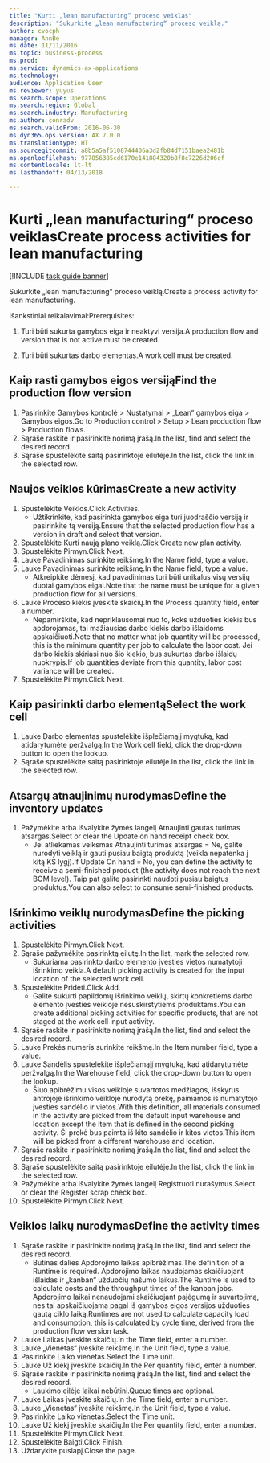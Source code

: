 ```yaml
--- 
title: "Kurti „lean manufacturing“ proceso veiklas"
description: "Sukurkite „lean manufacturing“ proceso veiklą."
author: cvocph
manager: AnnBe
ms.date: 11/11/2016
ms.topic: business-process
ms.prod: 
ms.service: dynamics-ax-applications
ms.technology: 
audience: Application User
ms.reviewer: yuyus
ms.search.scope: Operations
ms.search.region: Global
ms.search.industry: Manufacturing
ms.author: conradv
ms.search.validFrom: 2016-06-30
ms.dyn365.ops.version: AX 7.0.0
ms.translationtype: HT
ms.sourcegitcommit: a8b5a5af5108744406a3d2fb84d7151baea2481b
ms.openlocfilehash: 977856385cd6170e141884320b8f8c7226d206cf
ms.contentlocale: lt-lt
ms.lasthandoff: 04/13/2018

---
```

# <a name="create-process-activities-for-lean-manufacturing"></a><span data-ttu-id="a662f-103">Kurti „lean manufacturing“ proceso veiklas</span><span class="sxs-lookup"><span data-stu-id="a662f-103">Create process activities for lean manufacturing</span></span>

[!INCLUDE [task guide banner](../../includes/task-guide-banner.md)]

<span data-ttu-id="a662f-104">Sukurkite „lean manufacturing“ proceso veiklą.</span><span class="sxs-lookup"><span data-stu-id="a662f-104">Create a process activity for lean manufacturing.</span></span> 

<span data-ttu-id="a662f-105">Išankstiniai reikalavimai:</span><span class="sxs-lookup"><span data-stu-id="a662f-105">Prerequisites:</span></span> 

1. <span data-ttu-id="a662f-106">Turi būti sukurta gamybos eiga ir neaktyvi versija.</span><span class="sxs-lookup"><span data-stu-id="a662f-106">A production flow and version that is not active must be created.</span></span>

2. <span data-ttu-id="a662f-107">Turi būti sukurtas darbo elementas.</span><span class="sxs-lookup"><span data-stu-id="a662f-107">A work cell must be created.</span></span>


## <a name="find-the-production-flow-version"></a><span data-ttu-id="a662f-108">Kaip rasti gamybos eigos versiją</span><span class="sxs-lookup"><span data-stu-id="a662f-108">Find the production flow version</span></span>
1. <span data-ttu-id="a662f-109">Pasirinkite Gamybos kontrolė > Nustatymai > „Lean“ gamybos eiga > Gamybos eigos.</span><span class="sxs-lookup"><span data-stu-id="a662f-109">Go to Production control > Setup > Lean production flow > Production flows.</span></span>
2. <span data-ttu-id="a662f-110">Sąraše raskite ir pasirinkite norimą įrašą.</span><span class="sxs-lookup"><span data-stu-id="a662f-110">In the list, find and select the desired record.</span></span>
3. <span data-ttu-id="a662f-111">Sąraše spustelėkite saitą pasirinktoje eilutėje.</span><span class="sxs-lookup"><span data-stu-id="a662f-111">In the list, click the link in the selected row.</span></span>

## <a name="create-a-new-activity"></a><span data-ttu-id="a662f-112">Naujos veiklos kūrimas</span><span class="sxs-lookup"><span data-stu-id="a662f-112">Create a new activity</span></span>
1. <span data-ttu-id="a662f-113">Spustelėkite Veiklos.</span><span class="sxs-lookup"><span data-stu-id="a662f-113">Click Activities.</span></span>
    * <span data-ttu-id="a662f-114">Užtikrinkite, kad pasirinkta gamybos eiga turi juodraščio versiją ir pasirinkite tą versiją.</span><span class="sxs-lookup"><span data-stu-id="a662f-114">Ensure that the selected production flow has a version in draft and select that version.</span></span>  
2. <span data-ttu-id="a662f-115">Spustelėkite Kurti naują plano veiklą.</span><span class="sxs-lookup"><span data-stu-id="a662f-115">Click Create new plan activity.</span></span>
3. <span data-ttu-id="a662f-116">Spustelėkite Pirmyn.</span><span class="sxs-lookup"><span data-stu-id="a662f-116">Click Next.</span></span>
4. <span data-ttu-id="a662f-117">Lauke Pavadinimas surinkite reikšmę.</span><span class="sxs-lookup"><span data-stu-id="a662f-117">In the Name field, type a value.</span></span>
5. <span data-ttu-id="a662f-118">Lauke Pavadinimas surinkite reikšmę.</span><span class="sxs-lookup"><span data-stu-id="a662f-118">In the Name field, type a value.</span></span>
    * <span data-ttu-id="a662f-119">Atkreipkite dėmesį, kad pavadinimas turi būti unikalus visų versijų duotai gamybos eigai.</span><span class="sxs-lookup"><span data-stu-id="a662f-119">Note that the name must be unique for a given production flow for all versions.</span></span>  
6. <span data-ttu-id="a662f-120">Lauke Proceso kiekis įveskite skaičių.</span><span class="sxs-lookup"><span data-stu-id="a662f-120">In the Process quantity field, enter a number.</span></span>
    * <span data-ttu-id="a662f-121">Nepamirškite, kad nepriklausomai nuo to, koks užduoties kiekis bus apdorojamas, tai mažiausias darbo kiekis darbo išlaidoms apskaičiuoti.</span><span class="sxs-lookup"><span data-stu-id="a662f-121">Note that no matter what job quantity will be processed, this is the minimum quantity per job to calculate the labor cost.</span></span> <span data-ttu-id="a662f-122">Jei darbo kiekis skiriasi nuo šio kiekio, bus sukurtas darbo išlaidų nuokrypis.</span><span class="sxs-lookup"><span data-stu-id="a662f-122">If job quantities deviate from this quantity, labor cost variance will be created.</span></span>  
7. <span data-ttu-id="a662f-123">Spustelėkite Pirmyn.</span><span class="sxs-lookup"><span data-stu-id="a662f-123">Click Next.</span></span>

## <a name="select-the-work-cell"></a><span data-ttu-id="a662f-124">Kaip pasirinkti darbo elementą</span><span class="sxs-lookup"><span data-stu-id="a662f-124">Select the work cell</span></span>
1. <span data-ttu-id="a662f-125">Lauke Darbo elementas spustelėkite išplečiamąjį mygtuką, kad atidarytumėte peržvalgą.</span><span class="sxs-lookup"><span data-stu-id="a662f-125">In the Work cell field, click the drop-down button to open the lookup.</span></span>
2. <span data-ttu-id="a662f-126">Sąraše spustelėkite saitą pasirinktoje eilutėje.</span><span class="sxs-lookup"><span data-stu-id="a662f-126">In the list, click the link in the selected row.</span></span>

## <a name="define-the-inventory-updates"></a><span data-ttu-id="a662f-127">Atsargų atnaujinimų nurodymas</span><span class="sxs-lookup"><span data-stu-id="a662f-127">Define the inventory updates</span></span>
1. <span data-ttu-id="a662f-128">Pažymėkite arba išvalykite žymės langelį Atnaujinti gautas turimas atsargas.</span><span class="sxs-lookup"><span data-stu-id="a662f-128">Select or clear the Update on hand receipt check box.</span></span>
    * <span data-ttu-id="a662f-129">Jei atliekamas veiksmas Atnaujinti turimas atsargas = Ne, galite nurodyti veiklą ir gauti pusiau baigtą produktą (veikla nepatenka į kitą KS lygį).</span><span class="sxs-lookup"><span data-stu-id="a662f-129">If Update On hand = No, you can define the activity to receive a semi-finished product (the activity does not reach the next BOM level).</span></span>    <span data-ttu-id="a662f-130">Taip pat galite pasirinkti naudoti pusiau baigtus produktus.</span><span class="sxs-lookup"><span data-stu-id="a662f-130">You can also select to consume semi-finished products.</span></span>  

## <a name="define-the-picking-activities"></a><span data-ttu-id="a662f-131">Išrinkimo veiklų nurodymas</span><span class="sxs-lookup"><span data-stu-id="a662f-131">Define the picking activities</span></span>
1. <span data-ttu-id="a662f-132">Spustelėkite Pirmyn.</span><span class="sxs-lookup"><span data-stu-id="a662f-132">Click Next.</span></span>
2. <span data-ttu-id="a662f-133">Sąraše pažymėkite pasirinktą eilutę.</span><span class="sxs-lookup"><span data-stu-id="a662f-133">In the list, mark the selected row.</span></span>
    * <span data-ttu-id="a662f-134">Sukuriama pasirinkto darbo elemento įvesties vietos numatytoji išrinkimo veikla.</span><span class="sxs-lookup"><span data-stu-id="a662f-134">A default picking activity is created for the input location of the selected work cell.</span></span>  
3. <span data-ttu-id="a662f-135">Spustelėkite Pridėti.</span><span class="sxs-lookup"><span data-stu-id="a662f-135">Click Add.</span></span>
    * <span data-ttu-id="a662f-136">Galite sukurti papildomų išrinkimo veiklų, skirtų konkretiems darbo elemento įvesties veikloje nesuskirstytiems produktams.</span><span class="sxs-lookup"><span data-stu-id="a662f-136">You can create additional picking activities for specific products, that are not staged at the work cell input activity.</span></span>  
4. <span data-ttu-id="a662f-137">Sąraše raskite ir pasirinkite norimą įrašą.</span><span class="sxs-lookup"><span data-stu-id="a662f-137">In the list, find and select the desired record.</span></span>
5. <span data-ttu-id="a662f-138">Lauke Prekės numeris surinkite reikšmę.</span><span class="sxs-lookup"><span data-stu-id="a662f-138">In the Item number field, type a value.</span></span>
6. <span data-ttu-id="a662f-139">Lauke Sandėlis spustelėkite išplečiamąjį mygtuką, kad atidarytumėte peržvalgą.</span><span class="sxs-lookup"><span data-stu-id="a662f-139">In the Warehouse field, click the drop-down button to open the lookup.</span></span>
    * <span data-ttu-id="a662f-140">Šiuo apibrėžimu visos veikloje suvartotos medžiagos, išskyrus antrojoje išrinkimo veikloje nurodytą prekę, paimamos iš numatytojo įvesties sandėlio ir vietos.</span><span class="sxs-lookup"><span data-stu-id="a662f-140">With this definition, all materials consumed in the activity are picked from the default input warehouse and location except the item that is defined in the second picking activity.</span></span> <span data-ttu-id="a662f-141">Ši prekė bus paimta iš kito sandėlio ir kitos vietos.</span><span class="sxs-lookup"><span data-stu-id="a662f-141">This item will be picked from a different warehouse and location.</span></span>  
7. <span data-ttu-id="a662f-142">Sąraše raskite ir pasirinkite norimą įrašą.</span><span class="sxs-lookup"><span data-stu-id="a662f-142">In the list, find and select the desired record.</span></span>
8. <span data-ttu-id="a662f-143">Sąraše spustelėkite saitą pasirinktoje eilutėje.</span><span class="sxs-lookup"><span data-stu-id="a662f-143">In the list, click the link in the selected row.</span></span>
9. <span data-ttu-id="a662f-144">Pažymėkite arba išvalykite žymės langelį Registruoti nurašymus.</span><span class="sxs-lookup"><span data-stu-id="a662f-144">Select or clear the Register scrap check box.</span></span>
10. <span data-ttu-id="a662f-145">Spustelėkite Pirmyn.</span><span class="sxs-lookup"><span data-stu-id="a662f-145">Click Next.</span></span>

## <a name="define-the-activity-times"></a><span data-ttu-id="a662f-146">Veiklos laikų nurodymas</span><span class="sxs-lookup"><span data-stu-id="a662f-146">Define the activity times</span></span>
1. <span data-ttu-id="a662f-147">Sąraše raskite ir pasirinkite norimą įrašą.</span><span class="sxs-lookup"><span data-stu-id="a662f-147">In the list, find and select the desired record.</span></span>
    * <span data-ttu-id="a662f-148">Būtinas dalies Apdorojimo laikas apibrėžimas.</span><span class="sxs-lookup"><span data-stu-id="a662f-148">The definition of a Runtime is required.</span></span> <span data-ttu-id="a662f-149">Apdorojimo laikas naudojamas skaičiuojant išlaidas ir „kanban“ užduočių našumo laikus.</span><span class="sxs-lookup"><span data-stu-id="a662f-149">The Runtime is used to calculate costs and the throughput times of the kanban jobs.</span></span> <span data-ttu-id="a662f-150">Apdorojimo laikai nenaudojami skaičiuojant pajėgumą ir suvartojimą, nes tai apskaičiuojama pagal iš gamybos eigos versijos užduoties gautą ciklo laiką.</span><span class="sxs-lookup"><span data-stu-id="a662f-150">Runtimes are not used to calculate capacity load and consumption, this is calculated by cycle time, derived from the production flow version task.</span></span>  
2. <span data-ttu-id="a662f-151">Lauke Laikas įveskite skaičių.</span><span class="sxs-lookup"><span data-stu-id="a662f-151">In the Time field, enter a number.</span></span>
3. <span data-ttu-id="a662f-152">Lauke „Vienetas“ įveskite reikšmę.</span><span class="sxs-lookup"><span data-stu-id="a662f-152">In the Unit field, type a value.</span></span>
4. <span data-ttu-id="a662f-153">Pasirinkite Laiko vienetas.</span><span class="sxs-lookup"><span data-stu-id="a662f-153">Select the Time unit.</span></span>
5. <span data-ttu-id="a662f-154">Lauke Už kiekį įveskite skaičių.</span><span class="sxs-lookup"><span data-stu-id="a662f-154">In the Per quantity field, enter a number.</span></span>
6. <span data-ttu-id="a662f-155">Sąraše raskite ir pasirinkite norimą įrašą.</span><span class="sxs-lookup"><span data-stu-id="a662f-155">In the list, find and select the desired record.</span></span>
    * <span data-ttu-id="a662f-156">Laukimo eilėje laikai nebūtini.</span><span class="sxs-lookup"><span data-stu-id="a662f-156">Queue times are optional.</span></span>  
7. <span data-ttu-id="a662f-157">Lauke Laikas įveskite skaičių.</span><span class="sxs-lookup"><span data-stu-id="a662f-157">In the Time field, enter a number.</span></span>
8. <span data-ttu-id="a662f-158">Lauke „Vienetas“ įveskite reikšmę.</span><span class="sxs-lookup"><span data-stu-id="a662f-158">In the Unit field, type a value.</span></span>
9. <span data-ttu-id="a662f-159">Pasirinkite Laiko vienetas.</span><span class="sxs-lookup"><span data-stu-id="a662f-159">Select the Time unit.</span></span>
10. <span data-ttu-id="a662f-160">Lauke Už kiekį įveskite skaičių.</span><span class="sxs-lookup"><span data-stu-id="a662f-160">In the Per quantity field, enter a number.</span></span>
11. <span data-ttu-id="a662f-161">Spustelėkite Pirmyn.</span><span class="sxs-lookup"><span data-stu-id="a662f-161">Click Next.</span></span>
12. <span data-ttu-id="a662f-162">Spustelėkite Baigti.</span><span class="sxs-lookup"><span data-stu-id="a662f-162">Click Finish.</span></span>
13. <span data-ttu-id="a662f-163">Uždarykite puslapį.</span><span class="sxs-lookup"><span data-stu-id="a662f-163">Close the page.</span></span>


